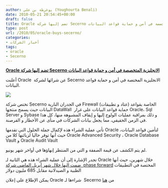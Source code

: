 ```yaml
---
author: يوغرطة بن علي (Youghourta Benali)
date: 2010-05-21 20:54:45+00:00
draft: false
title: Oracle تضم إليها شركة Secerno الانجليزية المتخصصة في أمن و حماية قواعد البيانات
type: post
url: /2010/05/oracle-buys-secerno/
categories:
- أخبار الشركات
tags:
- oracle
- Secerno
---
```


[**Oracle تضم إليها شركة Secerno الانجليزية المتخصصة في أمن و حماية قواعد البيانات**](https://www.it-scoop.com/2010/05/oracle-buys-secerno/ )


أعلنت Oracle  عن شرائها لشركة Secerno الانجليزية المختصة في أمن و حماية قواعد البيانات.

[![](https://www.it-scoop.com/wp-content/uploads/2010/05/secerno-logo.gif)
](https://www.it-scoop.com/2010/05/oracle-buys-secerno/ )

تختص شركة Secerno في الجدران النارية Firewall (عتاد و تطبيقات) الخاصة بقواعد البيانات حيث يسمح منتجها DataWall  حماية قواعد البيانات على غرار Oracle، Sql Server و Sybase و ذلك بمراقبة عمليات الولوج إليها و إيقاف المشبوهة منها، كل هذا في الزمن الحقيقي، مما يجعل بيانات الشركات في منأى عن الأخطار و القرصنة.

تأتي عملية الشراء هذه لإكمال جملة الحلول التي تقدمها Oracle لتأمين قواعد البيانات، حيث أنها توفر حاليا لزبائنها كلا من Oracle Advanced Security ، Oracle Database Vault و Oracle Audit Vault

لم يتم الكشف عن قيمة الصفقة و التي من المنتظر إنهاؤها في أواخر شهر يونيو.

تجدر الإشارة إلى أن عملية الشراء هذه هي الثانية لـ Oracle خلال شهرين، حيث أنها [ضمت إليها خلال شهر أبريل الماضي شركة  phase forward](../../../../../2010/04/oracle-buys-phase-forward/) المختصة في التطبيقات الطبية و الصيدلانية مقابل 685 مليون دولار

يمكن الإطلاع على إعلان Oracle شراءها لـ  Secerno من [هنا](http://www.oracle.com/us/corporate/press/075001)
